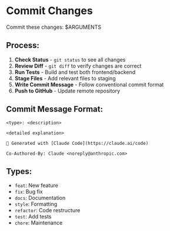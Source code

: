 # Commit Changes

Commit these changes: $ARGUMENTS

## Process:
1. **Check Status** - `git status` to see all changes
2. **Review Diff** - `git diff` to verify changes are correct  
3. **Run Tests** - Build and test both frontend/backend
4. **Stage Files** - Add relevant files to staging
5. **Write Commit Message** - Follow conventional commit format
6. **Push to GitHub** - Update remote repository

## Commit Message Format:
```
<type>: <description>

<detailed explanation>

🤖 Generated with [Claude Code](https://claude.ai/code)

Co-Authored-By: Claude <noreply@anthropic.com>
```

## Types:
- `feat`: New feature
- `fix`: Bug fix  
- `docs`: Documentation
- `style`: Formatting
- `refactor`: Code restructure
- `test`: Add tests
- `chore`: Maintenance